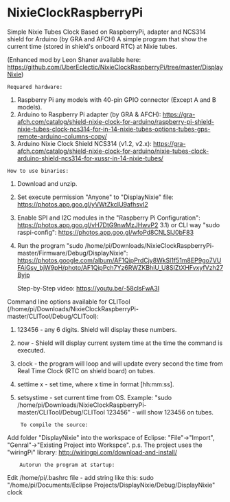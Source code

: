 # NixieClockRaspberryPi
Simple Nixie Tubes Clock Based on RaspberryPi, adapter and NCS314 shield for Arduino (by GRA and AFCH)
A simple program that show the current time (stored in shield's onboard RTC) at Nixie tubes.

(Enhanced mod by Leon Shaner available here: https://github.com/UberEclectic/NixieClockRaspberryPi/tree/master/DisplayNixie)

    Requared hardware:
  1) Raspberry Pi any models with 40-pin GPIO connector (Except A and B models).
  2) Arduino to Raspberry Pi adapter (by GRA & AFCH): https://gra-afch.com/catalog/shield-nixie-clock-for-arduino/raspberry-pi-shield-nixie-tubes-clock-ncs314-for-in-14-nixie-tubes-options-tubes-gps-remote-arduino-columns-copy/
  3) Arduino Nixie Clock Shield NCS314 (v1.2, v2.x): https://gra-afch.com/catalog/shield-nixie-clock-for-arduino/nixie-tubes-clock-arduino-shield-ncs314-for-xussr-in-14-nixie-tubes/

    How to use binaries:

1) Download and unzip.
2) Set execute permission "Anyone" to "DisplayNixie" file: https://photos.app.goo.gl/yVWtZkcIU9afhsvI2
3) Enable SPI and I2C modules in the "Raspberry Pi Configuration": https://photos.app.goo.gl/vH7DtG9nwMzJHwvP2
  3.1) or CLI way "sudo raspi-config": https://photos.app.goo.gl/wfoPd8CNLSlJ0bF83
4) Run the program "sudo /home/pi/Downloads/NixieClockRaspberryPi-master/Firmware/Debug/DisplayNixie": 
https://photos.google.com/album/AF1QipPrdCjy8WkSl1f51m8EP9go7VUFAiGsy_bjW9pH/photo/AF1QipPch7Yz6RWZKBhiU_U8SIZtXHFvxyfVzh27Byjp

    Step-by-Step video: https://youtu.be/-58clsFwA3I

Сommand line options available for CLITool (/home/pi/Downloads/NixieClockRaspberryPi-master/CLITool/Debug/CLITool):
1) 123456 - any 6 digits. Shield will display these numbers.
2) now - Shield will display current system time at the time the command is executed.
3) clock - the program will loop and will update every second the time from Real Time Clock (RTC on shield board) on tubes.
4) settime x - set time, where x time in format [hh:mm:ss].
5) setsystime - set current time from OS.
Example: "sudo /home/pi/Downloads/NixieClockRaspberryPi-master/CLITool/Debug/CLITool 123456" - will show 123456 on tubes.

        To compile the source: 
        
Add folder "DisplayNixie" into the workspace of Eclipse:
"File"->"Import", "Genral"->"Existing Project into Workspce".
p.s. The project uses the "wiringPi" library: http://wiringpi.com/download-and-install/

        Autorun the program at startup: 
Edit /home/pi/.bashrc file - add string like this: 
sudo "/home/pi/Documents/Eclipse Projects/DisplayNixie/Debug/DisplayNixie" clock
